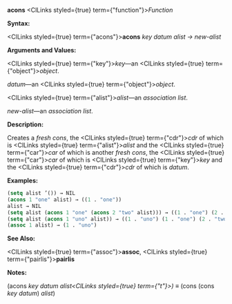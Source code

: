 **acons** <ClLinks styled={true} term={"function"}><i>Function</i></ClLinks> 



**Syntax:** 



<ClLinks styled={true} term={"acons"}><b>acons</b></ClLinks> *key datum alist → new-alist* 



**Arguments and Values:** 



<ClLinks styled={true} term={"key"}><i>key</i></ClLinks>—an <ClLinks styled={true} term={"object"}><i>object</i></ClLinks>. 



*datum*—an <ClLinks styled={true} term={"object"}><i>object</i></ClLinks>. 



<ClLinks styled={true} term={"alist"}><i>alist</i></ClLinks>—an *association list*. 



*new-alist*—an *association list*. 



**Description:** 



Creates a *fresh cons*, the <ClLinks styled={true} term={"cdr"}><i>cdr</i></ClLinks> of which is <ClLinks styled={true} term={"alist"}><i>alist</i></ClLinks> and the <ClLinks styled={true} term={"car"}><i>car</i></ClLinks> of which is another *fresh cons*, the <ClLinks styled={true} term={"car"}><i>car</i></ClLinks> of which is <ClLinks styled={true} term={"key"}><i>key</i></ClLinks> and the <ClLinks styled={true} term={"cdr"}><i>cdr</i></ClLinks> of which is *datum*. 



**Examples:**
```lisp
(setq alist ’()) → NIL 
(acons 1 "one" alist) → ((1 . "one")) 
alist → NIL 
(setq alist (acons 1 "one" (acons 2 "two" alist))) → ((1 . "one") (2 . "two")) (assoc 1 alist) → (1 . "one") 
(setq alist (acons 1 "uno" alist)) → ((1 . "uno") (1 . "one") (2 . "two")) 
(assoc 1 alist) → (1 . "uno") 
```
**See Also:** 



<ClLinks styled={true} term={"assoc"}><b>assoc</b></ClLinks>, <ClLinks styled={true} term={"pairlis"}><b>pairlis</b></ClLinks> 



**Notes:** 



(acons *key datum alist<ClLinks styled={true} term={"t"}><i>) </i></ClLinks>≡* (cons (cons *key datum*) *alist*) 



